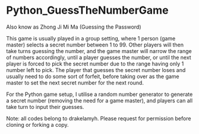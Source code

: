 # Python_GuessTheNumberGame

Also know as Zhong Ji Mi Ma (Guessing the Password)

This game is usually played in a group setting, where 1 person (game master) selects a secret number between 1 to 99. Other players will then take turns guessing the number, and the game master will narrow the range of numbers accordingly, until a player guesses the number, or until the next player is forced to pick the secret number due to the range having only 1 number left to pick. The player that guesses the secret number loses and usually need to do some sort of forfeit, before taking over as the game master to set the next secret number for the next round.

For the Python game setup, I utilise a random number generator to generate a secret number (removing the need for a game master), and players can all take turn to input their guesses.

Note: all codes belong to drakelamyh. Please request for permission before cloning or forking a copy.
